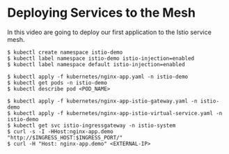 # Deploying Services to the Mesh

In this video are going to deploy our first application to the Istio service mesh.

```
$ kubectl create namespace istio-demo
$ kubectl label namespace istio-demo istio-injection=enabled
$ kubectl label namespace default istio-injection=enabled

$ kubectl apply -f kubernetes/nginx-app.yaml -n istio-demo
$ kubectl get pods -n istio-demo
$ kubectl describe pod <POD_NAME>

$ kubectl apply -f kubernetes/nginx-app-istio-gateway.yaml -n istio-demo
$ kubectl apply -f kubernetes/nginx-app-istio-virtual-service.yaml -n istio-demo
$ kubectl get svc istio-ingressgateway -n istio-system
$ curl -s -I -HHost:nginx-app.demo "http://$INGRESS_HOST:$INGRESS_PORT/"
$ curl -H "Host: nginx-app.demo" <EXTERNAL-IP>

```

